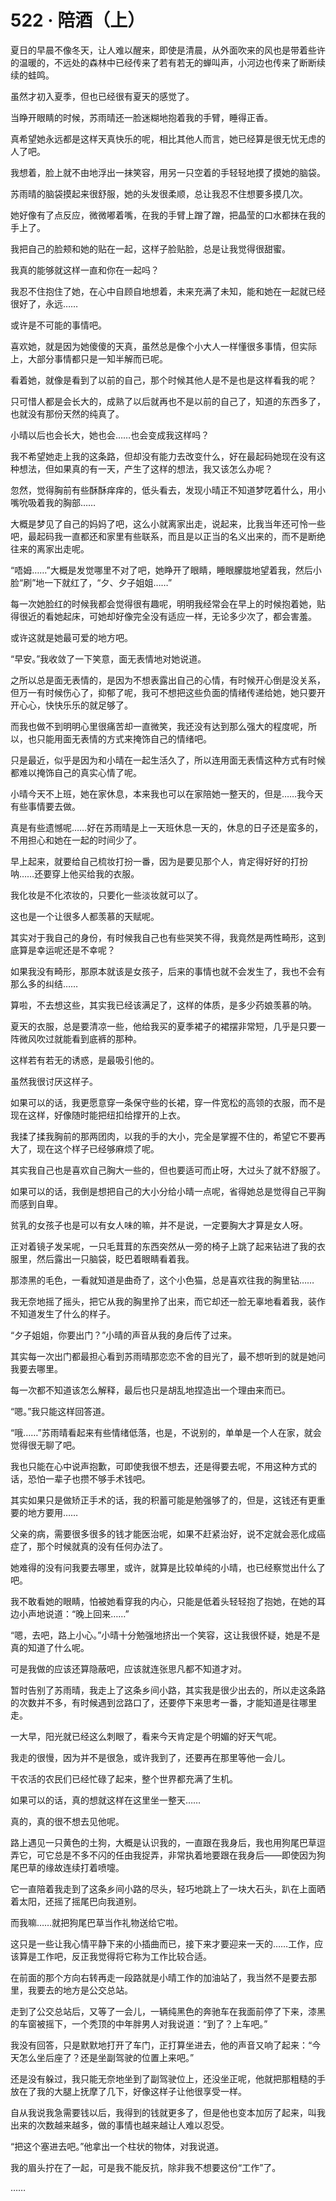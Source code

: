 <link rel="stylesheet" href="../styles/text.css"/>
<h1>522 · 陪酒（上）</h1>

夏日的早晨不像冬天，让人难以醒来，即使是清晨，从外面吹来的风也是带着些许的温暖的，不远处的森林中已经传来了若有若无的蝉叫声，小河边也传来了断断续续的蛙鸣。

虽然才初入夏季，但也已经很有夏天的感觉了。

当睁开眼睛的时候，苏雨晴还一脸迷糊地抱着我的手臂，睡得正香。

真希望她永远都是这样天真快乐的呢，相比其他人而言，她已经算是很无忧无虑的人了吧。

我想着，脸上就不由地浮出一抹笑容，用另一只空着的手轻轻地摸了摸她的脑袋。

苏雨晴的脑袋摸起来很舒服，她的头发很柔顺，总让我忍不住想要多摸几次。

她好像有了点反应，微微嘟着嘴，在我的手臂上蹭了蹭，把晶莹的口水都抹在我的手上了。

我把自己的脸颊和她的贴在一起，这样子脸贴脸，总是让我觉得很甜蜜。

我真的能够就这样一直和你在一起吗？

我忍不住抱住了她，在心中自顾自地想着，未来充满了未知，能和她在一起就已经很好了，永远……

或许是不可能的事情吧。

喜欢她，就是因为她傻傻的天真，虽然总是像个小大人一样懂很多事情，但实际上，大部分事情都只是一知半解而已呢。

看着她，就像是看到了以前的自己，那个时候其他人是不是也是这样看我的呢？

只可惜人都是会长大的，成熟了以后就再也不是以前的自己了，知道的东西多了，也就没有那份天然的纯真了。

小晴以后也会长大，她也会……也会变成我这样吗？

我不希望她走上我的这条路，但却没有能力去改变什么，好在最起码她现在没有这种想法，但如果真的有一天，产生了这样的想法，我又该怎么办呢？

忽然，觉得胸前有些酥酥痒痒的，低头看去，发现小晴正不知道梦呓着什么，用小嘴吮吸着我的胸部……

大概是梦见了自己的妈妈了吧，这么小就离家出走，说起来，比我当年还可怜一些吧，最起码我一直都还和家里有些联系，而且是以正当的名义出来的，而不是断绝往来的离家出走呢。

“唔姆……”大概是发觉哪里不对了吧，她睁开了眼睛，睡眼朦胧地望着我，然后小脸“刷”地一下就红了，“夕、夕子姐姐……”

每一次她脸红的时候我都会觉得很有趣呢，明明我经常会在早上的时候抱着她，贴得很近的看她起床，可她却好像完全没有适应一样，无论多少次了，都会害羞。

或许这就是她最可爱的地方吧。

“早安。”我收敛了一下笑意，面无表情地对她说道。

之所以总是面无表情的，是因为不想表露出自己的心情，有时候开心倒是没关系，但万一有时候伤心了，抑郁了呢，我可不想把这些负面的情绪传递给她，她只要开开心心，快快乐乐的就足够了。

而我也做不到明明心里很痛苦却一直微笑，我还没有达到那么强大的程度呢，所以，也只能用面无表情的方式来掩饰自己的情绪吧。

只是最近，似乎是因为和小晴在一起生活久了，所以连用面无表情这种方式有时候都难以掩饰自己的真实心情了呢。

小晴今天不上班，她在家休息，本来我也可以在家陪她一整天的，但是……我今天有些事情要去做。

真是有些遗憾呢……好在苏雨晴是上一天班休息一天的，休息的日子还是蛮多的，不用担心和她在一起的时间少了。

早上起来，就要给自己梳妆打扮一番，因为是要见那个人，肯定得好好的打扮呐……还要穿上他买给我的衣服。

我化妆是不化浓妆的，只要化一些淡妆就可以了。

这也是一个让很多人都羡慕的天赋呢。

其实对于我自己的身份，有时候我自己也有些哭笑不得，我竟然是两性畸形，这到底算是幸运呢还是不幸呢？

如果我没有畸形，那原本就该是女孩子，后来的事情也就不会发生了，我也不会有那么多的纠结……

算啦，不去想这些，其实我已经该满足了，这样的体质，是多少药娘羡慕的呐。

夏天的衣服，总是要清凉一些，他给我买的夏季裙子的裙摆非常短，几乎是只要一阵微风吹过就能看到底裤的那种。

这样若有若无的诱惑，是最吸引他的。

虽然我很讨厌这样子。

如果可以的话，我更愿意穿一条保守些的长裙，穿一件宽松的高领的衣服，而不是现在这样，好像随时能把纽扣给撑开的上衣。

我揉了揉我胸前的那两团肉，以我的手的大小，完全是掌握不住的，希望它不要再大了，现在这个样子已经够麻烦了呢。

其实我自己也是喜欢自己胸大一些的，但也要适可而止呀，大过头了就不舒服了。

如果可以的话，我倒是想把自己的大小分给小晴一点呢，省得她总是觉得自己平胸而感到自卑。

贫乳的女孩子也是可以有女人味的嘛，并不是说，一定要胸大才算是女人呀。

正对着镜子发呆呢，一只毛茸茸的东西突然从一旁的椅子上跳了起来钻进了我的衣服里，然后露出一只脑袋，眨巴着眼睛看着我。

那漆黑的毛色，一看就知道是曲奇了，这个小色猫，总是喜欢往我的胸里钻……

我无奈地摇了摇头，把它从我的胸里拎了出来，而它却还一脸无辜地看着我，装作不知道发生了什么的样子。

“夕子姐姐，你要出门？”小晴的声音从我的身后传了过来。

其实每一次出门都最担心看到苏雨晴那恋恋不舍的目光了，最不想听到的就是她问我要去哪里。

每一次都不知道该怎么解释，最后也只是胡乱地捏造出一个理由来而已。

“嗯。”我只能这样回答道。

“哦……”苏雨晴看起来有些情绪低落，也是，不说别的，单单是一个人在家，就会觉得很无聊了吧。

我也只能在心中说声抱歉，可即使我很不想去，还是得要去呢，不用这种方式的话，恐怕一辈子也攒不够手术钱吧。

其实如果只是做矫正手术的话，我的积蓄可能是勉强够了的，但是，这钱还有更重要的地方要用……

父亲的病，需要很多很多的钱才能医治呢，如果不赶紧治好，说不定就会恶化成癌症了，那个时候就真的没有任何办法了。

她难得的没有问我要去哪里，或许，就算是比较单纯的小晴，也已经察觉出什么了吧。

我不敢看她的眼睛，怕被她看穿我的内心，只能是低着头轻轻抱了抱她，在她的耳边小声地说道：“晚上回来……”

“嗯，去吧，路上小心。”小晴十分勉强地挤出一个笑容，这让我很怀疑，她是不是真的知道了什么呢。

可是我做的应该还算隐蔽吧，应该就连张思凡都不知道才对。

暂时告别了苏雨晴，我走上了这条乡间小路，其实我是很少出去的，所以走这条路的次数并不多，有时候遇到岔路口了，还要停下来思考一番，才能知道是往哪里走。

一大早，阳光就已经这么刺眼了，看来今天肯定是个明媚的好天气呢。

我走的很慢，因为并不是很急，或许我到了，还要再在那里等他一会儿。

干农活的农民们已经忙碌了起来，整个世界都充满了生机。

如果可以的话，真的想就这样在这里坐一整天……

真的，真的很不想去见他呢。

路上遇见一只黄色的土狗，大概是认识我的，一直跟在我身后，我也用狗尾巴草逗弄它，可它总是不多不闪的任由我捉弄，非常执着地要跟在我身后——即使因为狗尾巴草的缘故连续打着喷嚏。

它一直陪着我走到了这条乡间小路的尽头，轻巧地跳上了一块大石头，趴在上面晒着太阳，还摇了摇尾巴向我道别。

而我嘛……就把狗尾巴草当作礼物送给它啦。

这只是一些让我心情平静下来的小插曲而已，接下来才要迎来一天的……工作，应该算是工作吧，反正我觉得将它称为工作比较合适。

在前面的那个方向右转再走一段路就是小晴工作的加油站了，我当然不是要去那里，我要去的地方是公交总站。

走到了公交总站后，又等了一会儿，一辆纯黑色的奔驰车在我面前停了下来，漆黑的车窗被摇下，一个秃顶的中年胖男人对我说道：“到了？上车吧。”

我没有回答，只是默默地打开了车门，正打算坐进去，他的声音又响了起来：“今天怎么坐后座了？还是坐副驾驶的位置上来吧。”

还是没有躲过，我只能无奈地坐到了副驾驶位上，还没坐正呢，他就把那粗糙的手放在了我的大腿上抚摩了几下，好像这样子让他很享受一样。

自从我说我急需要钱以后，我得到的钱就更多了，但是他也变本加厉了起来，叫我出来的次数越来越多，做的事情也越来越让人难以忍受。

“把这个塞进去吧。”他拿出一个柱状的物体，对我说道。

我的眉头拧在了一起，可是我不能反抗，除非我不想要这份“工作”了。

……
